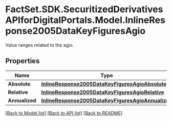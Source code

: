 # FactSet.SDK.SecuritizedDerivativesAPIforDigitalPortals.Model.InlineResponse2005DataKeyFiguresAgio
Value ranges related to the agio.

## Properties

Name | Type | Description | Notes
------------ | ------------- | ------------- | -------------
**Absolute** | [**InlineResponse2005DataKeyFiguresAgioAbsolute**](InlineResponse2005DataKeyFiguresAgioAbsolute.md) |  | [optional] 
**Relative** | [**InlineResponse2005DataKeyFiguresAgioRelative**](InlineResponse2005DataKeyFiguresAgioRelative.md) |  | [optional] 
**Annualized** | [**InlineResponse2005DataKeyFiguresAgioAnnualized**](InlineResponse2005DataKeyFiguresAgioAnnualized.md) |  | [optional] 

[[Back to Model list]](../README.md#documentation-for-models) [[Back to API list]](../README.md#documentation-for-api-endpoints) [[Back to README]](../README.md)

